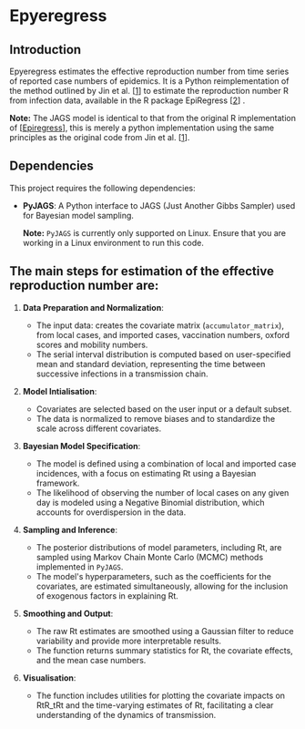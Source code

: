 
# Epyeregress
## Introduction
Epyeregress estimates the effective reproduction number from time series of reported case numbers of epidemics. It is a Python reimplementation of the method outlined by Jin et al. [<a href="https://doi.org/10.3390/v14071576">1</a>] to estimate the reproduction number R from infection data, available in the R package EpiRegress [<a href="https://github.com/ShihuiJin/EpiRegress">2</a>] .

 **Note:** The JAGS model is identical to that from  the original R implementation of [<a href="https://github.com/ShihuiJin/EpiRegress">Epiregress</a>], this is merely a python implementation using the same principles as the original code from Jin et al. [<a href="https://doi.org/10.3390/v14071576">1</a>].

## Dependencies
This project requires the following dependencies:
- **PyJAGS**: A Python interface to JAGS (Just Another Gibbs Sampler) used for Bayesian model sampling. 

  **Note:** `PyJAGS` is currently only supported on Linux. Ensure that you are working in a Linux environment to run this code.


## The main steps for estimation of the effective reproduction number are:

 1. **Data Preparation and Normalization**:
	 -  The input data: creates the covariate matrix (`accumulator_matrix`), from local cases, and imported cases, vaccination numbers, oxford scores and mobility numbers. 
	 - The serial interval distribution is computed based on user-specified mean and standard deviation, representing the time between successive infections in a transmission chain.
	 
 2. **Model Intialisation**:
	 -  Covariates are selected based on the user input or a default subset.
	-   The data is normalized to remove biases and to standardize the scale across different covariates.

 3. **Bayesian Model Specification**:
	 -  The model is defined using a combination of local and imported case incidences, with a focus on estimating Rt​ using a Bayesian framework.
	-   The likelihood of observing the number of local cases on any given day is modeled using a Negative Binomial distribution, which accounts for overdispersion in the data.

 4. **Sampling and Inference**:
	 -  The posterior distributions of model parameters, including Rt​, are sampled using Markov Chain Monte Carlo (MCMC) methods implemented in `PyJAGS`.
	 - The model's hyperparameters, such as the coefficients for the covariates, are estimated simultaneously, allowing for the inclusion of exogenous factors in explaining Rt.

 5. **Smoothing and Output**:
	 -  The raw Rt​ estimates are smoothed using a Gaussian filter to reduce variability and provide more interpretable results.
	-   The function returns summary statistics for Rt​, the covariate effects, and the mean case numbers.

 6. **Visualisation**:
	 -  The function includes utilities for plotting the covariate impacts on RtR_tRt​ and the time-varying estimates of Rt​, facilitating a clear understanding of the dynamics of transmission.
 

